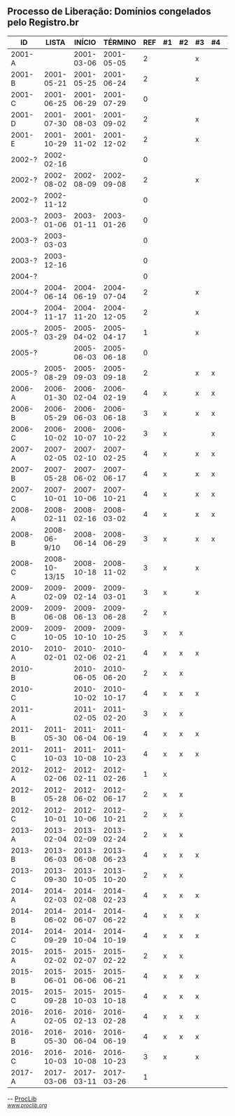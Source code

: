 ## Processo de Liberação: Domínios congelados pelo Registro.br

| ID     | LISTA         | INÍCIO     | TÉRMINO    | REF   | #1 | #2 | #3 | #4 | #5 | #6 | 
|--------|---------------|------------|------------|--------|----|----|----|----|----|----| 
| 2001-A |               | 2001-03-06 | 2001-05-05 | 2      |    |    | x  |    |    | x  | 
| 2001-B | 2001-05-21    | 2001-05-25 | 2001-06-24 | 2      |    |    | x  |    |    | x  | 
| 2001-C | 2001-06-25    | 2001-06-29 | 2001-07-29 | 0      |    |    |    |    |    |    | 
| 2001-D | 2001-07-30    | 2001-08-03 | 2001-09-02 | 2      |    |    | x  |    |    | x  | 
| 2001-E | 2001-10-29    | 2001-11-02 | 2001-12-02 | 2      |    |    | x  |    |    | x  | 
| 2002-? | 2002-02-16    |            |            | 0      |    |    |    |    |    |    | 
| 2002-? | 2002-08-02    | 2002-08-09 | 2002-09-08 | 2      |    |    | x  |    |    | x  | 
| 2002-? | 2002-11-12    |            |            | 0      |    |    |    |    |    |    | 
| 2003-? | 2003-01-06    | 2003-01-11 | 2003-01-26 | 0      |    |    |    |    |    |    | 
| 2003-? | 2003-03-03    |            |            | 0      |    |    |    |    |    |    | 
| 2003-? | 2003-12-16    |            |            | 0      |    |    |    |    |    |    | 
| 2004-? |               |            |            | 0      |    |    |    |    |    |    | 
| 2004-? | 2004-06-14    | 2004-06-19 | 2004-07-04 | 2      |    |    | x  |    |    | x  | 
| 2004-? | 2004-11-17    | 2004-11-20 | 2004-12-05 | 2      |    |    | x  |    |    | x  | 
| 2005-? | 2005-03-29    | 2005-04-02 | 2005-04-17 | 1      |    |    | x  |    |    |    | 
| 2005-? |               | 2005-06-03 | 2005-06-18 | 0      |    |    |    |    |    |    | 
| 2005-? | 2005-08-29    | 2005-09-03 | 2005-09-18 | 2      |    |    | x  | x  |    |    | 
| 2006-A | 2006-01-30    | 2006-02-04 | 2006-02-19 | 4      | x  |    | x  | x  | x  |    | 
| 2006-B | 2006-05-29    | 2006-06-03 | 2006-06-18 | 3      | x  |    | x  | x  |    |    | 
| 2006-C | 2006-10-02    | 2006-10-07 | 2006-10-22 | 3      | x  |    |    | x  | x  |    | 
| 2007-A | 2007-02-05    | 2007-02-10 | 2007-02-25 | 4      | x  |    | x  | x  | x  |    | 
| 2007-B | 2007-05-28    | 2007-06-02 | 2007-06-17 | 4      | x  |    | x  | x  | x  |    | 
| 2007-C | 2007-10-01    | 2007-10-06 | 2007-10-21 | 4      | x  |    | x  | x  | x  |    | 
| 2008-A | 2008-02-11    | 2008-02-16 | 2008-03-02 | 4      | x  |    | x  | x  | x  |    | 
| 2008-B | 2008-06-9/10  | 2008-06-14 | 2008-06-29 | 3      | x  |    | x  | x  |    |    | 
| 2008-C | 2008-10-13/15 | 2008-10-18 | 2008-11-02 | 3      | x  |    | x  |    | x  |    | 
| 2009-A | 2009-02-09    | 2009-02-14 | 2009-03-01 | 3      | x  |    | x  |    | x  |    | 
| 2009-B | 2009-06-08    | 2009-06-13 | 2009-06-28 | 2      | x  |    |    |    | x  |    | 
| 2009-C | 2009-10-05    | 2009-10-10 | 2009-10-25 | 3      | x  | x  |    |    | x  |    | 
| 2010-A | 2010-02-01    | 2010-02-06 | 2010-02-21 | 4      | x  | x  | x  |    | x  |    | 
| 2010-B |               | 2010-06-05 | 2010-06-20 | 2      | x  | x  |    |    |    |    | 
| 2010-C |               | 2010-10-02 | 2010-10-17 | 4      | x  | x  | x  |    |    | x  | 
| 2011-A |               | 2011-02-05 | 2011-02-20 | 3      | x  | x  |    |    | x  |    | 
| 2011-B | 2011-05-30    | 2011-06-04 | 2011-06-19 | 4      | x  | x  | x  |    |    | x  | 
| 2011-C | 2011-10-03    | 2011-10-08 | 2011-10-23 | 4      | x  | x  | x  |    |    | x  | 
| 2012-A | 2012-02-06    | 2012-02-11 | 2012-02-26 | 1      | x  |    |    |    |    |    | 
| 2012-B | 2012-05-28    | 2012-06-02 | 2012-06-17 | 2      | x  | x  |    |    |    |    | 
| 2012-C | 2012-10-01    | 2012-10-06 | 2012-10-21 | 2      | x  | x  |    |    |    |    | 
| 2013-A | 2013-02-04    | 2013-02-09 | 2013-02-24 | 2      | x  | x  |    |    |    |    | 
| 2013-B | 2013-06-03    | 2013-06-08 | 2013-06-23 | 4      | x  | x  | x  |    |    | x  | 
| 2013-C | 2013-09-30    | 2013-10-05 | 2013-10-20 | 2      | x  | x  |    |    |    |    | 
| 2014-A | 2014-02-03    | 2014-02-08 | 2014-02-23 | 4      | x  | x  | x  |    |    | x  | 
| 2014-B | 2014-06-02    | 2014-06-07 | 2014-06-22 | 4      | x  | x  | x  |    |    | x  | 
| 2014-C | 2014-09-29    | 2014-10-04 | 2014-10-19 | 4      | x  | x  | x  |    |    | x  | 
| 2015-A | 2015-02-02    | 2015-02-07 | 2015-02-22 | 2      | x  | x  |    |    |    |    | 
| 2015-B | 2015-06-01    | 2015-06-06 | 2015-06-21 | 4      | x  | x  | x  |    |    | x  | 
| 2015-C | 2015-09-28    | 2015-10-03 | 2015-10-18 | 4      | x  | x  | x  |    |    | x  | 
| 2016-A | 2016-02-05    | 2016-02-13 | 2016-02-28 | 4      | x  | x  | x  |    |    | x  | 
| 2016-B | 2016-05-30    | 2016-06-04 | 2016-06-19 | 4      | x  | x  | x  |    |    | x  | 
| 2016-C | 2016-10-03    | 2016-10-08 | 2016-10-23 | 3      | x  |    | x  |    |    | x  | 
| 2017-A | 2017-03-06    | 2017-03-11 | 2017-03-26 | 1      |    |    |    |    |    | x  | 

--
[ProcLib](https://www.proclib.org/) <br/>_<small>www.proclib.org</small>_
